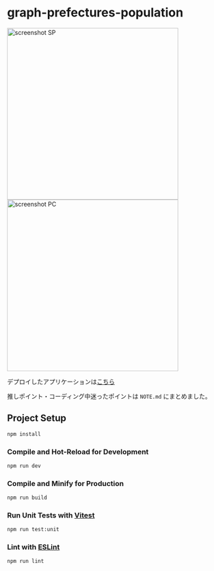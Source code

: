 # graph-prefectures-population

<img alt="screenshot SP" src="https://user-images.githubusercontent.com/74708840/170003573-7adf31d1-a98d-4a12-95e3-156f2477ccef.png" height="400px"> <img alt="screenshot PC" src="https://user-images.githubusercontent.com/74708840/170003596-ee8a0aef-050a-48dd-9565-67200bcad919.png" height="400px">

デプロイしたアプリケーションは<a href="https://mhousetree-graph-prefectures-population.netlify.app/" target="_blank" rel="noopener">こちら</a>

推しポイント・コーディング中迷ったポイントは `NOTE.md` にまとめました。

## Project Setup

```sh
npm install
```

### Compile and Hot-Reload for Development

```sh
npm run dev
```

### Compile and Minify for Production

```sh
npm run build
```

### Run Unit Tests with [Vitest](https://vitest.dev/)

```sh
npm run test:unit
```

### Lint with [ESLint](https://eslint.org/)

```sh
npm run lint
```
